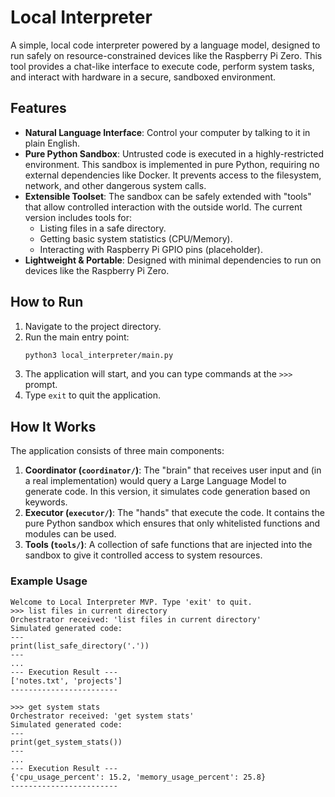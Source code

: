 # Local Interpreter

A simple, local code interpreter powered by a language model, designed to run safely on resource-constrained devices like the Raspberry Pi Zero. This tool provides a chat-like interface to execute code, perform system tasks, and interact with hardware in a secure, sandboxed environment.

## Features

- **Natural Language Interface**: Control your computer by talking to it in plain English.
- **Pure Python Sandbox**: Untrusted code is executed in a highly-restricted environment. This sandbox is implemented in pure Python, requiring no external dependencies like Docker. It prevents access to the filesystem, network, and other dangerous system calls.
- **Extensible Toolset**: The sandbox can be safely extended with "tools" that allow controlled interaction with the outside world. The current version includes tools for:
    - Listing files in a safe directory.
    - Getting basic system statistics (CPU/Memory).
    - Interacting with Raspberry Pi GPIO pins (placeholder).
- **Lightweight & Portable**: Designed with minimal dependencies to run on devices like the Raspberry Pi Zero.

## How to Run

1.  Navigate to the project directory.
2.  Run the main entry point:
    ```bash
    python3 local_interpreter/main.py
    ```
3.  The application will start, and you can type commands at the `>>>` prompt.
4.  Type `exit` to quit the application.

## How It Works

The application consists of three main components:
1.  **Coordinator (`coordinator/`)**: The "brain" that receives user input and (in a real implementation) would query a Large Language Model to generate code. In this version, it simulates code generation based on keywords.
2.  **Executor (`executor/`)**: The "hands" that execute the code. It contains the pure Python sandbox which ensures that only whitelisted functions and modules can be used.
3.  **Tools (`tools/`)**: A collection of safe functions that are injected into the sandbox to give it controlled access to system resources.

### Example Usage

```
Welcome to Local Interpreter MVP. Type 'exit' to quit.
>>> list files in current directory
Orchestrator received: 'list files in current directory'
Simulated generated code:
---
print(list_safe_directory('.'))
---
...
--- Execution Result ---
['notes.txt', 'projects']
------------------------

>>> get system stats
Orchestrator received: 'get system stats'
Simulated generated code:
---
print(get_system_stats())
---
...
--- Execution Result ---
{'cpu_usage_percent': 15.2, 'memory_usage_percent': 25.8}
------------------------
```
